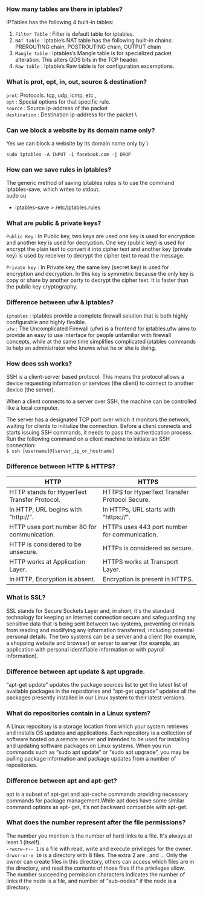 ###  How many tables are there in iptables? 
  IPTables has the following 4 built-in tables: 
   1. `Filter Table` : Filter is default table for iptables. 
   2. `NAT table` : Iptable’s NAT table has the following built-in chains: 
       PREROUTING chain, POSTROUTING chain, OUTPUT chain 
   3. `Mangle table` : Iptables’s Mangle table is for specialized packet alteration. This alters QOS bits in the TCP header. 
   4. `Raw table` : Iptable’s Raw table is for configuration excemptions. 
### What is prot, opt, in, out, source & destination?
  `prot`: Protocols. tcp, udp, icmp, etc., \
  `opt` : Special options for that specific rule. \
  `source`  : Source ip-address of the packet \
  `destination` : Destination ip-address for the packet \
                                           
  
  ### Can we block a website by its domain name only?
   Yes we can block a website by its domain name only by \
   ```
   sudo iptables -A INPUT -i facebook.com -j DROP
   ```
 ### How can we save rules in iptables?
 The generic method of saving iptables rules is to use the command iptables-save, which writes to stdout. \
 sudo su
 * iptables-save > /etc/iptables.rules

### What are public & private keys?
 `Public Key`  : In Public key, two keys are used one key is used for encryption and another key is used for decryption. One key (public key) is used for 
   encrypt the plain text to convert it into cipher text and another key (private key) is used by receiver to decrypt the cipher text to read the message.
   
   `Private key` : In Private key, the same key (secret key) is used for encryption and decryption. In this key is symmetric because the only key is copy or share by 
   another party to decrypt the cipher text. It is faster than the public key cryptography.

  ### Difference between ufw & iptables?
   `iptables` : iptables provide a complete firewall solution that is both highly configurable and highly flexible.\
   `ufw` : The Uncomplicated Firewall (ufw) is a frontend for iptables.ufw aims to provide an easy to use interface for people unfamiliar with firewall concepts, while at the same time simplifies complicated iptables commands to help an administrator who knows what he or she is doing.






### How does ssh works?
  SSH is a client-server based protocol. This means the protocol allows a device requesting information or services (the client) to connect to another device (the server). 

When a client connects to a server over SSH, the machine can be controlled like a local computer. 

The server has a designated TCP port over which it monitors the network, waiting for clients to initialize the connection. Before a client connects and starts issuing SSH commands, it needs to pass the authentication process.\
Run the following command on a client machine to initiate an SSH connection: \
`$ ssh [username]@[server_ip_or_hostname]`

### Difference between HTTP & HTTPS?
| HTTP | HTTPS |
|----------------------------|-------------------------------------|
|HTTP stands for HyperText Transfer Protocol.| HTTPS for HyperText Transfer Protocol Secure.|
|In HTTP, URL begins with “http://”.|In HTTPs, URL starts with “https://”.|
|HTTP uses port number 80 for communication. | HTTPs uses 443 port number for communication.|
|HTTP is considered to be unsecure. | HTTPs is considered as secure.|
|HTTP works at Application Layer.| HTTPS works at Transport Layer.|
|In HTTP, Encryption is absent. | Encryption is present in HTTPS.|

### What is SSL?
 SSL stands for Secure Sockets Layer and, in short, it's the standard technology for keeping an internet connection secure and safeguarding any sensitive data that is being sent between two systems, preventing criminals from reading and modifying any information transferred, including potential personal details. The two systems can be a server and a client (for example, a shopping website and browser) or server to server (for example, an application with personal identifiable information or with payroll information).
 
### Difference between apt update & apt upgrade.
“apt-get update” updates the package sources list to get the latest list of available packages in the repositories and “apt-get upgrade” updates all the packages presently installed in our Linux system to their latest versions.





### What do repositories contain in a Linux system?
 A Linux repository is a storage location from which your system retrieves and installs OS updates and applications. Each repository is a collection of software hosted on a remote server and intended to be used for installing and updating software packages on Linux systems. When you run commands such as “sudo apt update” or “sudo apt upgrade”, you may be pulling package information and package updates from a number of repositories.
 
 ### Difference between apt and apt-get?
 apt is a subset of apt-get and apt-cache commands providing necessary commands for package management.While apt does have some similar command options as apt-    get, it’s not backward compatible with apt-get.
 
 ### What does the number represent after the file permissions?
  The number you mention is the number of hard links to a file. It's always at least 1 (itself). \
  `-rwxrw-r-- 1` is a file with read, write and execute privileges for the owner. \
  `drwxr-xr-x 10` is a directory with 8 files. The extra 2 are . and ... Only the owner can create files in this directory, others can access which files are in the directory, and read the contents of those files if the privileges allow. \
  The number succeeding permission characters indicates the number of links if the node is a file, and number of "sub-nodes" if the node is a directory.


   
   
















